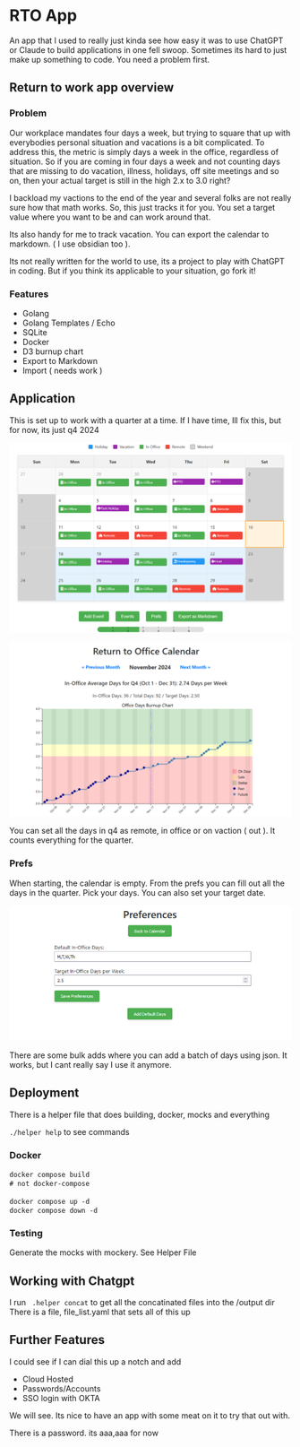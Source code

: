 

# RTO App

An app that I used to really just kinda see how easy it was to use ChatGPT or Claude to build applications in one fell swoop.  Sometimes its hard to just make up something to code.  You need a problem first.

## Return to work app overview

### Problem

Our workplace mandates four days a week, but trying to square that up with everybodies personal situation and vacations is a bit complicated.  To address this, the metric is simply days a week in the office, regardless of situation.  So if you are coming in four days a week and not counting days that are missing to do vacation, illness, holidays, off site meetings and so on, then your actual target is still in the high 2.x to 3.0 right?  

I backload my vactions to the end of the year and several folks are not really sure how that math works.  So, this just tracks it for you.  You set a target value where you want to be and can work around that.

Its also handy for me to track vacation.  You can export the calendar to markdown. ( I use obsidian too ).

Its not really written for the world to use, its a project to play with ChatGPT in coding.
But if you think its applicable to your situation, go fork it!

### Features

- Golang
- Golang Templates / Echo
- SQLite
- Docker
- D3 burnup chart
- Export to Markdown
- Import ( needs work )

## Application
 
 This is set up to work with a quarter at a time.  If I have time, Ill fix this,
 but for now, its just q4 2024

![cal](/docs/cal1.png)

![cal](/docs/cal2.png)

You can set all the days in q4 as remote, in office or on vaction ( out ).
It counts everything for the quarter.

### Prefs 

When starting, the calendar is empty.  From the prefs you can fill out all the days in the quarter.
Pick your days.  You can also set your target date.

![cal](/docs/cal3.png)

There are some bulk adds where you can add a batch of days using json.  It works, but I cant really say I use it anymore.


## Deployment

There is a helper file that does building, docker, mocks and everything

` ./helper help ` to see commands

### Docker

```
docker compose build
# not docker-compose

docker compose up -d
docker compose down -d
```
 


### Testing

Generate the mocks with mockery.  See Helper File

## Working with Chatgpt

I run ` .helper concat` to get all the concatinated files into the /output dir
There is a file, file_list.yaml that sets all of this up

## Further Features

I could see if I can dial this up a notch and add
- Cloud Hosted
- Passwords/Accounts
- SSO login with OKTA

We will see.  Its nice to have an app with some meat on it to try that out with.

There is a password.  its aaa,aaa for now

